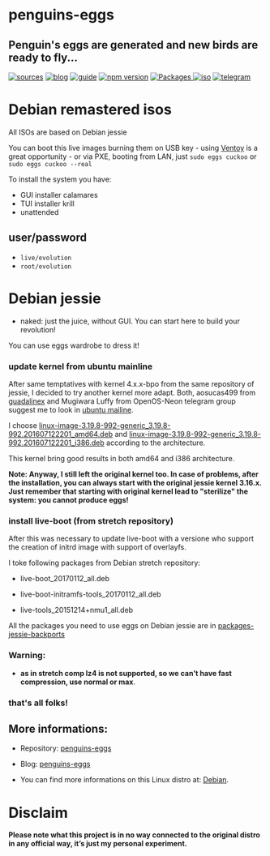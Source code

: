 penguins-eggs
=============

## Penguin&#39;s eggs are generated and new birds are ready to fly...
[![sources](https://img.shields.io/badge/github-sources-cyan)](https://github.com/pieroproietti/penguins-eggs)
[![blog](https://img.shields.io/badge/blog-penguin's%20eggs-cyan)](https://penguins-eggs.net)
[![guide](https://img.shields.io/badge/guide-penguin's%20eggs-cyan)](https://penguins-eggs.net/docs/Tutorial/eggs-users-guide)
[![npm version](https://img.shields.io/npm/v/penguins-eggs.svg)](https://npmjs.org/package/penguins-eggs)
[![Packages](https://img.shields.io/badge/packages-binary-blue)
](https://sourceforge.net/projects/penguins-eggs/files/Packages)
[![iso](https://img.shields.io/badge/iso-images-cyan)](https://sourceforge.net/projects/penguins-eggs/files/ISOS)
[![telegram](https://img.shields.io/badge/telegram-group-red)](https://t.me/penguins_eggs)

# Debian remastered isos

All ISOs are based on Debian jessie

You can boot this live images burning them on USB key - using [Ventoy](https://www.ventoy.net/en/index.html) is a great opportunity - or via PXE, booting from LAN, just ```sudo eggs cuckoo``` or  ```sudo eggs cuckoo --real```

To install the system you have:

* GUI installer calamares
* TUI installer krill
* unattended



## user/password
* ```live/evolution```
* ```root/evolution```

# Debian jessie

* naked: just the juice, without GUI. You can start here to build your revolution!

You can use eggs wardrobe to dress it!

### update kernel from ubuntu mainline
After same temptatives with kernel 4.x.x-bpo from the same repository of jessie, I decided to try another kernel more adapt. Both, aosucas499 from [guadalinex](https://distrowatch.com/table.php?distribution=guadalinex) and Mugiwara Luffy from OpenOS-Neon telegram group suggest me to look in [ubuntu mailine](https://kernel.ubuntu.com/~kernel-ppa/mainline/linux-3.19.y.z-review/current/).

I choose [linux-image-3.19.8-992-generic_3.19.8-992.201607122201_amd64.deb](https://kernel.ubuntu.com/~kernel-ppa/mainline/linux-3.19.y.z-review/current/linux-image-3.19.8-992-generic_3.19.8-992.201607122201_amd64.deb) and [linux-image-3.19.8-992-generic_3.19.8-992.201607122201_i386.deb](https://kernel.ubuntu.com/~kernel-ppa/mainline/linux-3.19.y.z-review/current/linux-image-3.19.8-992-generic_3.19.8-992.201607122201_i386.deb) according to the architecture.

This kernel bring good results in both amd64 and i386 architecture.

__Note: Anyway, I still left the original kernel too. In case of problems, after the installation, you can always start with the original jessie kernel 3.16.x. Just remember that starting with original kernel lead to "sterilize" the system: you cannot produce eggs!__


### install live-boot (from stretch repository)
After this was necessary to update live-boot with a versione who support the creation of initrd image with support of overlayfs.

I toke following packages from Debian stretch repository:

* live-boot_20170112_all.deb

* live-boot-initramfs-tools_20170112_all.deb

* live-tools_20151214+nmu1_all.deb

All the packages you need to use eggs on Debian jessie are in [packages-jessie-backports](./packages-jessie-backports/)

### Warning: 
* __as in stretch comp lz4 is not supported, so we can't have fast compression, use normal or max__.

### that's all folks!

## More informations:

* Repository: [penguins-eggs](https://github.com/pieroproietti/penguins-eggs)
* Blog: [penguins-eggs](https://penguins-eggs.net)

* You can find more informations on this Linux distro at: [Debian](https://debian.org/).

# Disclaim
__Please note what this project is in no way connected to the original distro in any official way, it’s just my personal experiment.__

